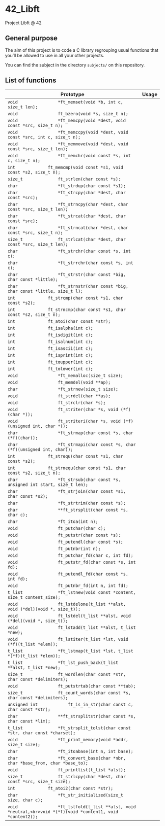 # 42_Libft
Project Libft @ 42

## General purpose
The aim of this project is to code a C library regrouping usual functions that you’ll be allowed to use in all your other projects.

You can find the subject in the directory `subjects/` on this repository.

## List of functions

| Prototype | Usage |
|-----------|-------|
|```void				*ft_memset(void *b, int c, size_t len);```||
|```void				ft_bzero(void *s, size_t n);```||
|```void				*ft_memcpy(void *dest, void const *src, size_t n);```||
|```void				*ft_memccpy(void *dest, void const *src, int c, size_t n);```||
|```void				*ft_memmove(void *dest, void const *src, size_t len);```||
|```void				*ft_memchr(void const *s, int c, size_t n);```||
|```int				ft_memcmp(void const *s1, void const *s2, size_t n);```||
|```size_t				ft_strlen(char const *s);```||
|```char				*ft_strdup(char const *s1);```||
|```char				*ft_strcpy(char *dest, char const *src);```||
|```char				*ft_strncpy(char *dest, char const *src, size_t len);```||
|```char				*ft_strcat(char *dest, char const *src);```||
|```char				*ft_strncat(char *dest, char const *src, size_t n);```||
|```size_t				ft_strlcat(char *dest, char const *src, size_t len);```||
|```char				*ft_strchr(char const *s, int c);```||
|```char				*ft_strrchr(char const *s, int c);```||
|```char				*ft_strstr(char const *big, char const *little);```||
|```char				*ft_strnstr(char const *big, char const *little, size_t l);```||
|```int				ft_strcmp(char const *s1, char const *s2);```||
|```int				ft_strncmp(char const *s1, char const *s2, size_t n);```||
|```int				ft_atoi(char const *str);```||
|```int				ft_isalpha(int c);```||
|```int				ft_isdigit(int c);```||
|```int				ft_isalnum(int c);```||
|```int				ft_isascii(int c);```||
|```int				ft_isprint(int c);```||
|```int				ft_toupper(int c);```||
|```int				ft_tolower(int c);```||
|```void				*ft_memalloc(size_t size);```||
|```void				ft_memdel(void **ap);```||
|```char				*ft_strnew(size_t size);```||
|```void				ft_strdel(char **as);```||
|```void				ft_strclr(char *s);```||
|```void				ft_striter(char *s, void (*f)(char *));```||
|```void				ft_striteri(char *s, void (*f)(unsigned int, char *));```||
|```char				*ft_strmap(char const *s, char (*f)(char));```||
|```char				*ft_strmapi(char const *s, char (*f)(unsigned int, char));```||
|```int				ft_strequ(char const *s1, char const *s2);```||
|```int				ft_strnequ(char const *s1, char const *s2, size_t n);```||
|```char				*ft_strsub(char const *s, unsigned int start, size_t len);```||
|```char				*ft_strjoin(char const *s1, char const *s2);```||
|```char				*ft_strtrim(char const *s);```||
|```char				**ft_strsplit(char const *s, char c);```||
|```char				*ft_itoa(int n);```||
|```void				ft_putchar(char c);```||
|```void				ft_putstr(char const *s);```||
|```void				ft_putendl(char const *s);```||
|```void				ft_putnbr(int n);```||
|```void				ft_putchar_fd(char c, int fd);```||
|```void				ft_putstr_fd(char const *s, int fd);```||
|```void				ft_putendl_fd(char const *s, int fd);```||
|```void				ft_putnbr_fd(int n, int fd);```||
|```t_list				*ft_lstnew(void const *content, size_t content_size);```||
|```void				ft_lstdelone(t_list **alst, void (*del)(void *, size_t));```||
|```void				ft_lstdel(t_list **alst, void (*del)(void *, size_t));```||
|```void				ft_lstadd(t_list **alst, t_list *new);```||
|```void				ft_lstiter(t_list *lst, void (*f)(t_list *elem));```||
|```t_list				*ft_lstmap(t_list *lst, t_list *(*f)(t_list *elem));```||
|```t_list				*ft_lst_push_back(t_list **alst, t_list *new);```||
|```size_t				ft_wordlen(char const *str, char const *delimiters);```||
|```void				ft_putstrtab(char const **tab);```||
|```size_t				ft_count_words(char const *s, char const *delimiters);```||
|```unsigned int			ft_is_in_str(char const c, char const *str);```||
|```char				**ft_strsplitstr(char const *s, char const *lim);```||
|```t_list				*ft_strsplit_tolst(char const *str, char const *charset);```||
|```void				*ft_print_memory(void *addr, size_t size);```||
|```char				*ft_itoabase(int n, int base);```||
|```char				*ft_convert_base(char *nbr, char *base_from, char *base_to);```||
|```void				ft_printlist(t_list *alst);```||
|```size_t				ft_strlcpy(char *dest, char const *src, size_t size);```||
|```int				ft_atoi2(char const *str);```||
|```char				*ft_str_initialized(size_t size, char c);```||
|```void				*ft_lstfold(t_list **alst, void *neutral,<br>void *(*f)(void *content1, void *content2));```||
